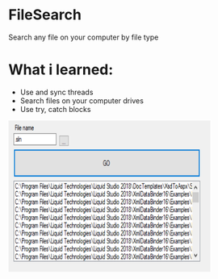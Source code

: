 # FileSearch
Search any file on your computer by file type

<h1>What i learned:</h1>

<ul>
  <li>Use and sync threads</li>
  <li>Search files on your computer drives</li>
  <li>Use try, catch blocks</li>
</ul>

<img src="filesearch.png" width="400" height="300">
